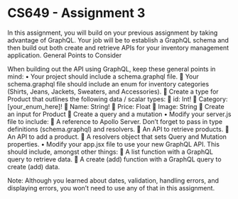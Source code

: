 # CS649 - Assignment 3

In this assignment, you will build on your previous assignment by taking advantage of GraphQL. Your job will be to establish a GraphQL schema and then build out both create and retrieve APIs for your inventory management application.
General Points to Consider

When building out the API using GraphQL, keep these general points in mind:
•	Your project should include a schema.graphql file.
    	Your schema.graphql file should include an enum for inventory categories (Shirts, Jeans, Jackets, Sweaters, and Accessories).
    	Create a type for Product that outlines the following data / scalar types:
    	id: Int!
    	Category: [your_enum_here]!
    	Name: String!
    	Price: Float
    	Image: String
    	Create an input for Product
    	Create a query and a mutation
•	Modify your server.js file to include:
    	A reference to Apollo Server. Don’t forget to pass in type definitions (schema.graphql) and resolvers.
    	An API to retrieve products.
    	An API to add a product.
    	A resolvers object that sets Query and Mutation properties.
•	Modify your app.jsx file to use your new GraphQL API. This should include, amongst other things:
    	A list function with a GraphQL query to retrieve data.
    	A create (add) function with a GraphQL query to create (add) data.

Note: Although you learned about dates, validation, handling errors, and displaying errors, you won’t need to use any of that in this assignment.
